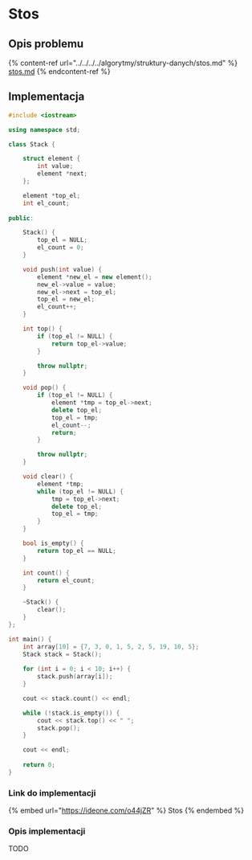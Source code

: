 # Stos

## Opis problemu

{% content-ref url="../../../../algorytmy/struktury-danych/stos.md" %}
[stos.md](../../../../algorytmy/struktury-danych/stos.md)
{% endcontent-ref %}

## Implementacja

```cpp
#include <iostream>

using namespace std;

class Stack {

    struct element {
        int value;
        element *next;
    };

    element *top_el;
    int el_count;
    
public:

    Stack() {
        top_el = NULL;
        el_count = 0;
    }

    void push(int value) {
        element *new_el = new element();
        new_el->value = value;
        new_el->next = top_el;
        top_el = new_el;
        el_count++;
    }

    int top() {
        if (top_el != NULL) {
            return top_el->value;
        }

        throw nullptr;
    }

    void pop() {
        if (top_el != NULL) {
            element *tmp = top_el->next;
            delete top_el;
            top_el = tmp;
            el_count--;
            return;
        }

        throw nullptr;
    }

    void clear() {
        element *tmp;
        while (top_el != NULL) {
            tmp = top_el->next;
            delete top_el;
            top_el = tmp;
        }
    }

    bool is_empty() {
        return top_el == NULL;
    }

    int count() {
        return el_count;
    }

    ~Stack() {
        clear();
    }
};

int main() {
    int array[10] = {7, 3, 0, 1, 5, 2, 5, 19, 10, 5};
    Stack stack = Stack();
    
    for (int i = 0; i < 10; i++) {
        stack.push(array[i]);
    }

    cout << stack.count() << endl;

    while (!stack.is_empty()) {
        cout << stack.top() << " ";
        stack.pop();
    }

    cout << endl;
    
    return 0;
}
```

### Link do implementacji

{% embed url="https://ideone.com/o44jZR" %}
Stos
{% endembed %}

### Opis implementacji

TODO
